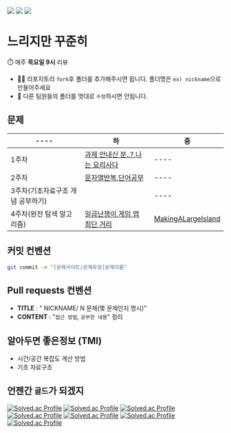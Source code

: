 <div>
<img src="https://img.shields.io/badge/java-%23ED8B00.svg?style=for-the-badge&logo=java&logoColor=white" />
<img src="https://img.shields.io/badge/python-3776AB?style=for-the-badge&logo=python&logoColor=white"/>
<!-- <img src="https://img.shields.io/badge/java-007396?style=for-the-badge&logo=java&logoColor=white"/> -->
<img src="https://img.shields.io/badge/c++-00599C?style=for-the-badge&logo=c++&logoColor=white"/>
</div>

# 느리지만 꾸준히 
⏱️ 매주 **목요일 9시** 리뷰  
* 🙇‍♂️ 리포지토리 `fork`후 폴더를 추가해주시면 됩니다. 폴더명은 `ex) nickname`으로 만들어주세요
* 🚫 다른 팀원들의 폴더를 멋대로 `수정`하시면 안됩니다.

## 문제 
|----|하|중|
|----|----|----|
|1주차|[과제 안내신 분..?](https://www.acmicpc.net/problem/5597),[나는 요리사다](https://www.acmicpc.net/problem/2953)|----|
|2주차|[문자열반복](https://www.acmicpc.net/problem/2675),[단어공부](https://www.acmicpc.net/problem/1157)|----|
|3주차(기초자료구조 개념 공부하기)||----|
|4주차(완전 탐색 알고리즘)|[일곱난쟁이](https://www.acmicpc.net/problem/2309),[게임 맵 최단 거리 ](https://school.programmers.co.kr/learn/courses/30/lessons/1844)|[MakingALargeIsland](https://leetcode.com/problems/making-a-large-island/)|

## 커밋 컨벤션 
```bash
git commit -m "[문제사이트/문제유형]문제이름"
```

## Pull requests 컨벤션
* **TITLE** : " NICKNAME/ N 문제(몇 문제인지 명시)"    
* **CONTENT** : "`접근 방법`, `공부한 내용`" 정리

## 알아두면 좋은정보 (TMI)
* 시간/공간 복잡도 계산 방법 
* 기초 자료구조

## 언젠간 `골드`가 되겠지
[![Solved.ac Profile](http://mazassumnida.wtf/api/v2/generate_badge?boj=suby00)](https://solved.ac/suby00/)
[![Solved.ac Profile](http://mazassumnida.wtf/api/v2/generate_badge?boj=tecte1023)](https://solved.ac/tecte1023/)
[![Solved.ac Profile](http://mazassumnida.wtf/api/v2/generate_badge?boj=gksktl111)](https://solved.ac/gksktl111/)
[![Solved.ac Profile](http://mazassumnida.wtf/api/v2/generate_badge?boj=ionmax5602)](https://solved.ac/ionmax5602/)
[![Solved.ac Profile](http://mazassumnida.wtf/api/v2/generate_badge?boj=sibjagun)](https://solved.ac/sibjagun/)
[![Solved.ac Profile](http://mazassumnida.wtf/api/v2/generate_badge?boj=tony2yoo)](https://solved.ac/tony2yoo/)
[![Solved.ac Profile](http://mazassumnida.wtf/api/v2/generate_badge?boj=cji456)](https://solved.ac/cji456/)

